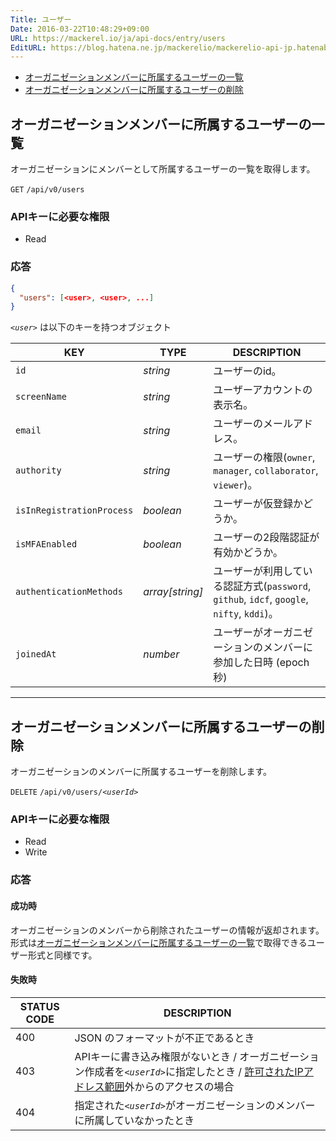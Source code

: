 ```yaml
---
Title: ユーザー
Date: 2016-03-22T10:48:29+09:00
URL: https://mackerel.io/ja/api-docs/entry/users
EditURL: https://blog.hatena.ne.jp/mackerelio/mackerelio-api-jp.hatenablog.mackerel.io/atom/entry/10328537792368066650
---
```


<ul class="internal-nav">
  <li><a href="#list">オーガニゼーションメンバーに所属するユーザーの一覧</a></li>
  <li><a href="#delete">オーガニゼーションメンバーに所属するユーザーの削除</a></li>
</ul>

<h2 id="list">オーガニゼーションメンバーに所属するユーザーの一覧</h2>

オーガニゼーションにメンバーとして所属するユーザーの一覧を取得します。

<p class="type-get">
  <code>GET</code>
  <code>/api/v0/users</code>
</p>

### APIキーに必要な権限

<ul class="api-key">
  <li class="label-read">Read</li>
</ul>

### 応答

```json
{
  "users": [<user>, <user>, ...]
}
```

<i>`<user>`</i> は以下のキーを持つオブジェクト

| KEY                       | TYPE            | DESCRIPTION                                                                                         |
| --------------            | --------        | -----------                                                                                         |
| `id`                      | *string*        | ユーザーのid。                                                                                      |
| `screenName`              | *string*        | ユーザーアカウントの表示名。                                                                        |
| `email`                   | *string*        | ユーザーのメールアドレス。                                                                          |
| `authority`               | *string*        | ユーザーの権限(`owner`, `manager`, `collaborator`, `viewer`)。                                      |
| `isInRegistrationProcess` | *boolean*       | ユーザーが仮登録かどうか。                                                                          |
| `isMFAEnabled`            | *boolean*       | ユーザーの2段階認証が有効かどうか。                                                                 |
| `authenticationMethods`   | *array[string]* | ユーザーが利用している認証方式(`password`, `github`, `idcf`, `google`, `nifty`, `kddi`)。 |
| `joinedAt`                | *number*        | ユーザーがオーガニゼーションのメンバーに参加した日時 (epoch秒)                                                |

----------------------------------------------

<h2 id="delete">オーガニゼーションメンバーに所属するユーザーの削除</h2>

オーガニゼーションのメンバーに所属するユーザーを削除します。

<p class="type-delete">
  <code>DELETE</code>
  <code>/api/v0/users/<em>&lt;userId&gt;</em></code>
</p>

### APIキーに必要な権限

<ul class="api-key">
  <li class="label-read">Read</li>
  <li class="label-write">Write</li>
</ul>

### 応答

#### 成功時
オーガニゼーションのメンバーから削除されたユーザーの情報が返却されます。 形式は[オーガニゼーションメンバーに所属するユーザーの一覧](#list)で取得できるユーザー形式と同様です。

#### 失敗時

<table class="default api-error-table">
  <thead>
    <tr>
      <th class="status-code">STATUS CODE</th>
      <th class="description">DESCRIPTION</th>
    </tr>
  </thead>
  <tbody>
    <tr>
      <td>400</td>
      <td>JSON のフォーマットが不正であるとき</td>
    </tr>
    <tr>
      <td>403</td>
      <td>APIキーに書き込み権限がないとき / オーガニゼーション作成者を<code><em>&lt;userId&gt;</em></code>に指定したとき / <a href="https://support.mackerel.io/hc/ja/articles/360039701952-%E3%82%AA%E3%83%BC%E3%82%AC%E3%83%8B%E3%82%BC%E3%83%BC%E3%82%B7%E3%83%A7%E3%83%B3%E3%81%AB%E5%AF%BE%E3%81%99%E3%82%8B%E3%82%A2%E3%82%AF%E3%82%BB%E3%82%B9%E3%82%92IP%E3%82%A2%E3%83%89%E3%83%AC%E3%82%B9%E3%82%92%E6%8C%87%E5%AE%9A%E3%81%97%E3%81%A6%E5%88%B6%E9%99%90%E3%81%97%E3%81%9F%E3%81%84" target="_blank">許可されたIPアドレス範囲</a>外からのアクセスの場合</td>
    </tr>
    <tr>
      <td>404</td>
      <td>指定された<code><em>&lt;userId&gt;</em></code>がオーガニゼーションのメンバーに所属していなかったとき</td>
    </tr>
  </tbody>
</table>
